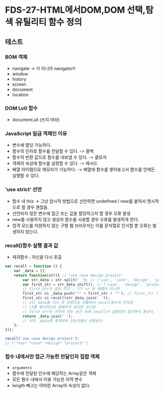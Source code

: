 FDS-27-HTML에서DOM,DOM 선택,탐색 유틸리티 함수 정의
========

## 테스트

### BOM 객체
- navigate -> 가 아니라 navigator!!
- window
- history
- screen
- document
- location

### DOM Lv0 함수
- document.all (쓰지 마라)

### JavaScript 일급 객체인 이유
- 변수에 할당 가능하다.
- 함수의 인자로 함수를 전달할 수 있다. -> 콜백
- 함수의 반환 값으로 함수를 내보낼 수 있다. -> 클로저
- 객체의 속성에 함수를 설정할 수 있다. -> 메서드
- 배열 아이템으로 메모리가 가능하다. -> 배열에 함수를 쌓아놓고서 함수를 언제든 실행할 수 있다.

### 'use strict' 선언
- 함수 내 this -> 그냥 암시적 방법으로 선언하면 undefined / new를 붙여서 명시적으로 할 경우 괜찮음.
- 선언되지 않은 변수에 접근 또는 값을 할당하고자 할 경우 오류 발생
- new를 사용하지 않고 생성자 함수를 사용할 경우 오류를 발생하게 한다.
- 엄격 모드를 지원하지 않는 구형 웹 브라우저는 이를 문자열로 인식할 뿐 오류는 발생하지 않는다.

### recall()함수 실행 결과 값
- 재귀함수 : 자신을 다시 호출
```js
var recall = function () {
    var _data = [];
    return function(str){ // 'use case design project'
        var str_data = str.split(' '); // ['use', 'case', 'design', 'project'] => 빈 문자열을 경계로 나뉘게 됨
        var first_str = str_data.shift(); // ['case', 'design', 'project'] => 첫 번째 요소를 반환시키고 원본도 바뀐다. (str_data = 'use') first_str = ['use']
        // first_str이 참인 조건 : ??? => 빈 배열이 아니면
        first_str && _data.push('*' + first_str + '*'); // first_str ('use')이 참이면 && _data 배열에 넣어라. => _data = ['*case*']
        first_str && recall(str_data.join(' ')); 
        // str_data를 다시 한 문장으로 만들어서 recall함수의 인자로
        // if를 명시적으로 말해주지 않지만 조건문
        // first_str이 거짓이 되는 순간 뒤에 recall이 실행되지 않으면서 끝난다.
        return _data.join(' ');
        // 이미 _data에 축적되어 있는것들이 반환된다.
    };
}();

recall('use case design project');
// ['*use* *case* *design* *project*']
```

### 함수 내에서만 접근 가능한 전달인자 집합 객체
- `arguments`
- 함수에 전달된 인수에 해당하는 Array같은 객체
- 모든 함수 내에서 이용 가능한 지역 변수
- length 빼고는 어떠한 Array의 속성이 없다.


### <script>요소를 <head> 내에서 불러올 때 주의해야 할 점
- 문서 객체에 접근하고자 할 경우, null이 도출될 수 있다.




## HTML & DOM
- html문서에 DOM파일을 로드할 때 `<head>`태그 안에 모든 js파일을 넣으면 body에서 실행되는 구문은 아직 실행되지 않았기 때문에 null이 발생한다.
- 예시(head태그 안에 js파일을 넣었을 경우)
```html
<head>
    <!--이하 생략-->
    <script src="study/data.js"></script>
    <script src="../LIBRARY/FDS.js"></script>
    <script async src="./study/DOM.Script.js"></script>
    <!-- head태그 안에 선언-->
</head>
<body>
    <div id="target-parent">
        <h1>
            <abbr title="Document Object Model">DOM</abbr> Script
            <!-- abbr요소 : abbreviation, 약어 혹은 두문자어 -->
            <!-- 속성값 title : 약어의 축약되지 않은 텍스트를 값으로 가지며, 원형 이외의 다른 텍스트는 포함할 수 없다. -->
        </h1>
    </div>
</body>
```
```js
(function(global, document){
    'use strict';

    var html, head, body;

    html = document.documentElement; 
    head = document.head;
    body = document.body;

    console.log('html: ', !!html); // true 접근가능
    console.log('head: ', !!head); // true 접근가능
    console.log('before load - body: ', !!body); // null (접근불가): 스크립트가 실행되는 동안에 body가 만들어지지 않아서 -> 이벤트를 사용해서 해결할 수 있다.
}(window, window.document));
```

### window.onload 이벤트
- 이벤트 : load
- 이벤트 핸들러 : onload
- 페이지가 로드될 때 특정 함수를 호출시 사용
```js
(function(global, document){
    'use strict';
    var html, head, body;
    html = document.documentElement; 
    head = document.head;
    body = document.body;

    // 초기화 함수
    function init() {
        html = document.documentElement; 
        head = document.head;
        body = document.body;

        console.log('html: ', !!html); // 접근가능
        console.log('head: ', !!head); // 접근가능
        console.log('after load - body: ', !!body); // 접근가능
    }

    // window 객체의 onload 이벤트 속성에 함수를 할당 (init함수 종료 시점에 함수 실행)
    // 여기서 init(); 이라고 하면 안됨 -> 실행되서 onload에 undefined가 담기게 된다.
    window.onload = init;

}(window, window.document));
```
### body태그 끝 부분에서 js파일 불러오기
- 가장 좋은 방법
```html
<body>
<!--이하 생략-->
  <script src="./study/DOM.Script.js"></script>
</body>
```
### 하지만 꼭 head태그 안에 js파일을 불러와야 할 경우
- 참고 : <http://www.growingwiththeweb.com/images/2014/02/26/async-vs-defer-twitter.png>
- `defer`: 페이지 파싱이 완료된 후에 스크립트를 실행. 불리언 속성
- `async`:  가능한한 빨리 스크립트를 비동기적으로 실행. 불리언 속성
- async 속성을 사용하면서 defer 속성을 함게 사용할 수 있다. defer 속성을 지원하는 일부 구형 브라우저가 존재하기 때문. 이 경우 async 속성은 무시되고, defer 속성을 따르게 되어 스크립트를 비동기적으로 실행. / 그리고 둘 다 하위 브라우저 크로스 브라우징 이슈가 있어서 되도록 안 쓰는게 좋다.
```js
<script type="text/javascript" src="navigation.js" async defer></script>
```


## instance, class
- 인스턴스는 객체를 생성하기 위해 만들어진 또 다른 객체. 이런 인스턴스를 만들기 위해서는 객체지향에서 말하는 클래스(Class)가 필요하다.
- 클래스는 다른 객체를 만드는 틀.
- 자바스크립트는 객체지향 언어이고, 같은 클래스(생성자 함수)의 객체가 여러 개 있을 수 있으며, 각 객체는 해당 클래스의 인스턴스에 해당한다.
- 원래의 객체가 가지고 있는 프로퍼티(property)와 메소드(method)를 상속받는다.


## Core(XML) DOM
- Ajax 요청 <- 데이터() 
- 우리는 HTML DOM을 사용할 것이지만, Core DOM을 사용하는 회사를 만날수도 있다.

## item(index)
- 컬렉션의 현재 항목을 반환. Enumerator 개체(컬렉션에서 항목을 열거할 수 있도록 설정)
- IE에서만 지원???(참고: <https://msdn.microsoft.com/ko-kr/library/e9ka710x(v=vs.94).aspx>)
- 비어 있거나 현재 항목이 정의되지 않은 경우 undefined를 반환합니다.
- 배열 메서드 5가지 참고 : <http://blog.kazikai.net/?p=16>

## getElementById(name)
- html 문서에서 지정된 아이디 속성을 포함하는 단 하나의 요소를 참조
## getElementsByTagName(name)
- 전체 문서에서 매개변수 값의 요소 엘리먼트를 찾을 수 있다.
- id와 다르게 여러개의 같은 이름을 사용하는 태그를 얻게 된다.
```js
var document = global.document;
var html = document.getElementsByTagName('html').item(0);
var head = document.getElementsByTagName('head').item(0);
var body = document.getElementsByTagName('body').item(0);
// DOM API를 사용해서 노드리스트에 접근한 후, 개별 아이템을 추출
var headline = document.getElementsByTagName('h1')[0];
var abbr_in_headline = headline.getElementsByTagName('abbr')[0]; 
// 다른 요소 엘리먼트들과 달리 headline 요소 안에 있다는 것을 주목
```

## Node Info
```js
var target_parent, target_headline, target_abbr;

target_parent   = document.getElementById('target-parent'); // <div>
target_headline = target_parent.firstChild; // <h1>
target_headline = target_parent.getElementsByTagName('h1').item(0);
target_abbr     = target_headline.firstChild; // <abbr>
target_abbr     = target_headline.getElementsByTagName('abbr')[0];

console.log(,target_parent.nodeName);   //  nodeName : DIV, tagName (DOM Lv3까지 표준) -> 대문자라는것 잊지말자.
console.log(target_parent.localName);   //  lacalName: div  // IE 검증 필요 -> 소문자로 나온다 그러나 IE,safari 에서는 검증이 안된다.
console.log(target_parent.nodeType);    //  nodeType : 1 === document.ELEMENT_NODE
console.log(target_parent.nodeValue);   //  nodeValue: null -> nodeValue를 갖지 않는다.
 
console.log(,target_headline.nodeName); //  nodeName : #text | H1
console.log(target_headline.nodeType);  //  nodeType : 3     | 1
console.log(target_headline.nodeValue); //  nodeValue: | null -> 텍스트노드는 nodeValue를 가진다.
```
- 요소노드는 nodeType 속성 값이 1 이며, nodeName 값은 요소의 이름을 대문자로 반환한다.
- 요소노드는 nodeValue 속성 값을 가지지 않지만, textContent, innerText 속성으로 값을 도출할 수 있다.
- 텍스트노드는 nodeType 속성 값이 3 이며, nodeName 속성 값은 '#text' 를 반환한다.
- 텍스트노드는 nodeValue 속성 값을 문자 값으로 반환한다.

### nodeName 프로퍼티
- 엘리먼트 노드의 nodeName은 태그의 이름과 같다.
- 속성 노드의 nodeName은 속성의 이름이다.
- 텍스트 노드의 nodeName은 항상 #text이다.
- 문서 노드의 nodeName은 항상 #document이다.

### nodeValue 프로퍼티
- 엘리먼트 노드의 nodeValue는 undefined다.
- 텍스트 노드의 nodeValue는 텍스트 자체다.
- 속성 노드의 nodeValue는 속성 값이다.

### 노드의 정보
- `NODE.nodeType`       : 노드의 타입(대문자). 읽기전용 (요소노드 = 1, 속성노드 = 2, 텍스트노드 = 3, 주석노드 = 8)
- `NODE.localType`      : 노드의 타입을 소문자로. 읽기전용. 크로스 브라우징 이슈
- `NODE.nodeName`       : 노드의 이름
- `NODE.nodeValue`      : 노드의 값
- `NODE.parentNode`     : 자식노드의 부모노드
- `NODE.firstChild`     : 부모노드의 첫번째 자식노드
- `NODE.lastChild`      : 부모노드의 마지막 자식노드
- `NODE.previousSibling`: 이전 형제노드
- `NODE.nextSibling`    : 다음 형제노드
- `NODE.childNodes`     : 부모노드의 모든 자식노드들 (노드의 배열이 반환됨)
- `NODE.children`       : 부모노드의 모든 자식노드들 (요소노드만)
- `attributes`          : 노드의 속성, 속성 노드의 리스트가 반환됨


## DOM 검증 API
- 노드.nodeType (요소노드 = 1, 속성노드 = 2, 텍스트노드 = 3, 주석노드 = 8)
- 요소노드(Element)인지 아닌지
```js
function isElNode(node) {
    return node.nodeType === 1;
}
function validateElNode(el_node) {
    if ( !el_node || !isElNode(el_node) ) { 
    throw '요소노드를 반드시 전달해야 합니다';
    }
}
```

## DOM 선택 API
- `context` : 무엇을 가리키는것?
```js
function id(name) {
    validateError(name, '!string', '전달인자는 문자여야 합니다.');
    return document.getElementById(name);
}
// 특정 태그 전부
function tagAll(name, context) {
    validateError(name, '!string', '전달인자는 문자여야 합니다.');
    if ( context && !isElNode(context) ) {
    throw '두번째 전달인자는 요소노드여야 합니다.';
    }
    return (context||document).getElementsByTagName(name);
}
// 특정 태그의 몇 번째(index) 태그만
function tag(name, context) {
    return tagAll(name, context)[0];
}
```
```js
;(function(global, $){
    'use strict';

    var document = global.document;
    var target_parent   = $.id('target-parent'),
        target_headline = $.tag('h1'),
        target_abbr     = $.tag('abbr',target_headline),
        all_els         = $.tagAll('*', target_parent);
})(window, window.FDS); // DI 주입
```

## 부모노드 탐색 API
- `parentNode`
```js
// 아래 시작부분에 ;(세미콜론)은 IIFE패턴 병합 시 발생할 수 있는 오류를 예방하기 위해 넣어준다.
;(function(global, document){
    'use strict';
    
    // 부모노드(parentNode) 탐색
    console.log('headline 요소의 부모의 부모의 부모는?',headline.parentNode.parentNode.parentNode); // document
    console.log('headline 요소의 부모의 부모의 부모는 document 객체?',headline.parentNode.parentNode.parentNode === document); // true
    console.log('headline 요소의 부모의 부모의 부모인 document 객체의 부모는?',headline.parentNode.parentNode.parentNode.parentNode); // null
    console.log('document 객체의 부모는?',document.parentNode); // null -> 노드와 부모는 다른 개념이다. document의 부모는 window지만, document 객체의 최상위는 document이기 때문에 null이 나온다.
    console.log('headline 요소의 부모노드는?',headline.parentNode); // body
    console.log('abbr 요소의 부모노드는?',abbr_in_headline.parentNode); // h1

}(window));
```

## 자식노드 탐색 API
- html문서에서 줄바꿈을 할 경우 공백문자가 생긴다. DOM에서는 공백문자도 노드이기때문에 자식요소로 공백문자(텍스트노드)를 불러올 수 있다.
- 이 때문에 자식노드를 탐색하기 어렵다 -> 요소노드이냐? 텍스트요소이냐? 물어보는 재귀함수를 만들어 요소노드인 첫번째 자식노드만 불러올 수 있다.
```html
<body>
  <!--아래와 같은 마크업은 공백이 없어 첫번째 자식노드가 <abbr> 이지만... -->
  <h1><abbr title="Document Object Model">DOM</abbr> Script</h1>

  <!--아래와 같은 마크업은 공백이 있어 첫번째 자식노드가 #text (텍스트 노드)이다. -->
  <!--childNodes, children 속성은 자식 노드만 가져온다.-->
  <div id="target-parent">
    <h1>
      <abbr title="Document Object Model">DOM</abbr> Script
    </h1>
  </div>
</body>
```
```js
console.log('headline의 첫번째 자식은?', headline.firstChild); // 공백이 없다면 ? <abbr> : #text
console.log('headline의 마지막 자식은?', headline.lastChild);  // ' Script' (텍스트 노드)
```
### 자식노드들 중에서 요소노드만 골라내기
```js
function onlyElementNodeCollection(el) {
    if ( !el || el.nodeType !== 1 ) { throw '요소노드를 전달하세요'; }
    var el_childs = el.childNodes;
    var collection = [];
    // 순환문을 돌려서 요소 노드만 별도로 수집한 객체를 변수에 참조해보자.
    // 노드.nodeType (요소노드 = 1, 속성노드 = 2, 텍스트노드 = 3, 주석노드 = 8)
    for ( var i=0, l=el_childs.length; i<l; i++ ) {
    var child = el_childs[i];
    // if ( child.nodeType === 1 ) {
    //   collection.push(child);
    // }
    if ( child.nodeType !== 1 ) { continue; } // Jumping
    collection.push(child);
    }
    return collection;
}

var result = onlyElementNodeCollection(headline);

console.log(result);
```
### NODE.childNodes   VS   NODE.children
- `.childNodes` 는 모든 자식 노드를 반환
- `.children` 은 자식 중, 요소노드만 반환
```js
var target = document.getElementById('target-parent');
// console.log(target);
console.log(target.childNodes); // [text, h1, text] -> 텍스트노드, 요소노드 모두를 반환
console.log(target.children); // [h1] -> 요소노드만 반환

console.log(target.firstChild === target.childNodes[0]); // true
// 배열의 첫번째 인덱스[0]가 첫번째 자식요소
console.log(target.lastChild === target.childNodes[target.childNodes.length - 1]); // true
// target.childNodes.length - 1 => target.childNodes.--length(선감소로 표현할 경우)
// 배열의 길이에서 -1을 해주는 값이 배열의 마지막 요소의 인덱스 번호이기 때문에
```
### 첫번째 자식노드(firsChild)
- `firstElementChild`
- IE 9+ 만 지원
```js
function firstChild(el_node) { // 요소노드를 전달인자로 받는다.
   // 전달인자 검증
   if ( !el_node || el_node.nodeType !== 1 ) { // 전달인자가 거짓이거나 || 노드타입이 요소노드가 아닐 경우
     throw '요소노드를 반드시 전달해야 합니다';
   }
   return el_node.firstElementChild;
   // IE 8- 지원하는 크로스 브라우징 유틸리티 함수를 만든다면?
   // if ( 'firstElementChild' in Element.prototype ) { -> 왜 이렇게??
   if ( el_node.firstElementChild ) {
     return el_node.firstElementChild;
   } else {
     return el_node.children[0];
   }
}
```
- 최종(왜 이렇게 바꿨지???)
```js
var firstChild = function(){
    var _firstChild = null;
    // 조건을 1번만 확인
    if ( 'firstElementChild' in Element.prototype ) {
        _firstChild = function(el_node) {
            validateElNode(el_node);
            return el_node.firstElementChild;
        };
    } else {
        _firstChild = function(el_node) {
            validateElNode(el_node);
            return el_node.children[0];
        };
    }
    return _firstChild;
}();
```
### 마지막 자식노드(lastChild)
```js
var lastChild = function(){
    var _lastChild = null;
    // 조건을 1번만 확인
    if ( 'lastElementChild' in Element.prototype ) {
    _lastChild = function(el_node) {
        validateElNode(el_node);
        return el_node.lastElementChild;
    };
    } else {
    _lastChild = function(el_node) {
        validateElNode(el_node);
        var children = el_node.children;
        return children[--children.length]; // el_node.children[--children.length]
    };
    }
    return _lastChild;
}();
```
- 자식노드 실행
```js
;(function(global, $){
    'use strict';
    var document = global.document;

    // FDS 네임스페이스 객체의 first() 탐색 메서드 활용
    var target_first = $.first(target_parent);
    console.log('target_first:', target_first);
    var target_first_first = $.first(target_first);
    console.log('target_first_first:', target_first_first);

    var html_lastChild = $.last(document.documentElement);
    console.log('html_lastChild:', html_lastChild);
    var head_lastChild = $.last(document.head);
    console.log('head_lastChild:', head_lastChild);
    var body_lastChild = $.last(document.body);
    console.log('body_lastChild:', body_lastChild);
    
})(window, window.FDS); // DI 주입
```
## 형제노드 탐색 API
```js
function nextEl(el) {
    // 반복 구문 수행
    // el 다음 노드를 찾아서
    // 요소 노드인지 확인
    // 아니면... 다시
    // el 다음 노드를 찾아서
    // 요소 노드인지 확인

    // 무조건 한번은 실행시켜야 하니까 do..while문 사용
    do {
    el = el.nextSibling; // 무조건 실행해야되는 구문
    } while( el && el.nodeType !== 1 );
    return el;
}

function prevEl(el) {
    do {
    el = el.previousSibling;
    } while(el && el.nodeType !== 1);
    return el;
}
```
### 이전 형제노드 (previous)
```js
var previousSibling = function() {
    var _previousSibling;
    if ( 'previousElementSibling' in Element.prototype ) {
        _previousSibling = function(el_node) {
            validateElNode(el_node);
            return el_node.previousElementSibling;
        };
    } else {
        _previousSibling = function(el_node) {
            validateElNode(el_node);
            do {
                el_node = el_node.previousSibling;
            } while(el_node && !isElNode(el_node));
            return el_node;
        };
    }
    return _previousSibling;
}();
```
### 다음 형제노드 (next)
```js
var nextSibling = function($$) {
var _nextSibling;
if ( 'nextElementSibling' in $$ ) {
        _nextSibling = function(el_node) {
            validateElNode(el_node);
            return el_node.nextElementSibling;
        };
} else {
    _nextSibling = function(el_node) {
        validateElNode(el_node);
        do {
            el_node = el_node.nextSibling;
        } while(el_node && !isElNode(el_node));
    };
    return el_node;
    }
    return _nextSibling;
}(Element.prototype);
```

- 형제노드 실행
```js
;(function(global, document, $){ // 왜 여기에만 인자로 document를 더해줬을까?
    'use strict';

    // $.prev(), $.next()

    var head_first_next = $.next( $.first(document.head) );
    console.log('head_first_next:', head_first_next);

    var body_last_prev = $.prev( $.last(document.body) );
    console.log('body_last_prev:', body_last_prev);

})(window, window.document, window.FDS);
```



